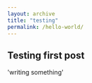 ```yaml
---
layout: archive
title: "testing"
permalink: /hello-world/
---
```


## Testing first post

'writing something'
